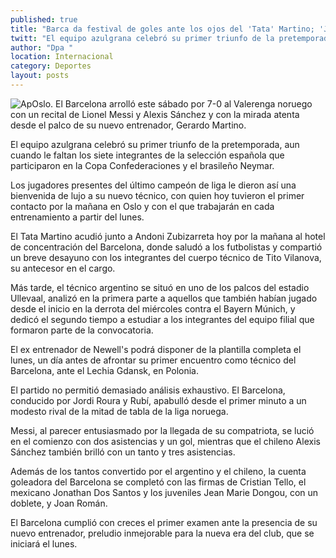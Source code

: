 ```yaml
---
published: true
title: "Barca da festival de goles ante los ojos del 'Tata' Martino; 'Jona' anotó"
twitt: "El equipo azulgrana celebró su primer triunfo de la pretemporada, aun cuando le faltan los siete integrantes de la selección española que participaron en la Copa Confederaciones y el brasileño Neymar"
author: "Dpa "
location: Internacional
category: Deportes
layout: posts
---
```


![Ap](http://i.imgur.com/yru2oUjm.jpg)Oslo. El Barcelona arrolló este sábado por 7-0 al Valerenga noruego con un recital de Lionel Messi y Alexis Sánchez y con la mirada atenta desde el palco de su nuevo entrenador, Gerardo Martino.

El equipo azulgrana celebró su primer triunfo de la pretemporada, aun cuando le faltan los siete integrantes de la selección española que participaron en la Copa Confederaciones y el brasileño Neymar.

Los jugadores presentes del último campeón de liga le dieron así una bienvenida de lujo a su nuevo técnico, con quien hoy tuvieron el primer contacto por la mañana en Oslo y con el que trabajarán en cada entrenamiento a partir del lunes.

El Tata Martino acudió junto a Andoni Zubizarreta hoy por la mañana al hotel de concentración del Barcelona, donde saludó a los futbolistas y compartió un breve desayuno con los integrantes del cuerpo técnico de Tito Vilanova, su antecesor en el cargo.

Más tarde, el técnico argentino se situó en uno de los palcos del estadio Ullevaal, analizó en la primera parte a aquellos que también habían jugado desde el inicio en la derrota del miércoles contra el Bayern Múnich, y dedicó el segundo tiempo a estudiar a los integrantes del equipo filial que formaron parte de la convocatoria.

El ex entrenador de Newell's podrá disponer de la plantilla completa el lunes, un día antes de afrontar su primer encuentro como técnico del Barcelona, ante el Lechia Gdansk, en Polonia.

El partido no permitió demasiado análisis exhaustivo. El Barcelona, conducido por Jordi Roura y Rubí, apabulló desde el primer minuto a un modesto rival de la mitad de tabla de la liga noruega.

Messi, al parecer entusiasmado por la llegada de su compatriota, se lució en el comienzo con dos asistencias y un gol, mientras que el chileno Alexis Sánchez también brilló con un tanto y tres asistencias.

Además de los tantos convertido por el argentino y el chileno, la cuenta goleadora del Barcelona se completó con las firmas de Cristian Tello, el mexicano Jonathan Dos Santos y los juveniles Jean Marie Dongou, con un doblete, y Joan Román.

El Barcelona cumplió con creces el primer examen ante la presencia de su nuevo entrenador, preludio inmejorable para la nueva era del club, que se iniciará el lunes.

